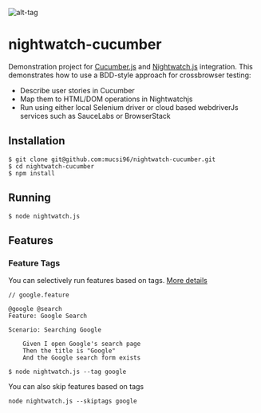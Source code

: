 ![alt-tag](https://raw.githubusercontent.com/mucsi96/nightwatch-cucumber/master/img/nightwatch-cucumber.png)

# nightwatch-cucumber

Demonstration project for [Cucumber.js](https://github.com/cucumber/cucumber-js) and [Nightwatch.js](http://nightwatchjs.org/) integration. This demonstrates how to use a BDD-style approach for crossbrowser testing:
- Describe user stories in Cucumber
- Map them to HTML/DOM operations in Nightwatchjs
- Run using either local Selenium driver or cloud based webdriverJs services such as SauceLabs or BrowserStack

## Installation

```
$ git clone git@github.com:mucsi96/nightwatch-cucumber.git
$ cd nightwatch-cucumber
$ npm install
```

## Running

```
$ node nightwatch.js
```

## Features

### Feature Tags
You can selectively run features based on tags. [More details ](http://nightwatchjs.org/guide#test-tags)
```
// google.feature

@google @search
Feature: Google Search

Scenario: Searching Google

    Given I open Google's search page
    Then the title is "Google"
    And the Google search form exists
```
```
$ node nightwatch.js --tag google
```
You can also skip features based on tags
```
node nightwatch.js --skiptags google
```
